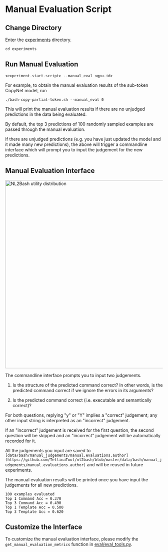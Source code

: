 # Manual Evaluation Script

## Change Directory
Enter the [experiments](https://github.com/TellinaTool/nl2bash/tree/master/experiments) directory.
```
cd experiments
```

## Run Manual Evaluation
```
<experiment-start-script> --manual_eval <gpu-id>
```
For example, to obtain the manual evaluation results of the sub-token CopyNet model, run 
```
./bash-copy-partial-token.sh --manual_eval 0
```

This will print the manual evaluation results if there are no unjudged predictions in the data being evaluated. 

By default, the top 3 predictions of 100 randomly sampled examples are passed through the manual evaluation.

If there are unjudged predictions (e.g. you have just updated the model and it made many new predictions), the above will trigger a commandline interface which will prompt you to input the judgement for the new predictions.

## Manual Evaluation Interface

<p align="left">
  <img src="http://victorialin.net/img/github/nl2bash_manual_eval_script.png" width="600" title="NL2Bash utility distribution">
</p>

The commandline interface prompts you to input two judgements.

1. Is the structure of the predicted command correct? In other words, is the predicted command correct if we ignore the errors in its arguments?

2. Is the predicted command correct (i.e. executable and semantically correct)? 

For both questions, replying "y" or "Y" implies a "correct" judgement; any other input string is interpreted as an "incorrect" judgement. 

If an "incorrect" judgement is received for the first question, the second question will be skipped and an "incorrect" judgement will be automatically recorded for it.

All the judgements you input are saved to `[data/bash/manual_judgements/manual.evaluations.author](https://github.com/TellinaTool/nl2bash/blob/master/data/bash/manual_judgements/manual.evaluations.author)` and will be reused in future experiments.

The manual evaluation results will be printed once you have input the judgements for all new predictions.
```
100 examples evaluated
Top 1 Command Acc = 0.370
Top 3 Command Acc = 0.490
Top 1 Template Acc = 0.500
Top 3 Template Acc = 0.620
```

## Customize the Interface
To customize the manual evaluation interface, please modify the `get_manual_evaluation_metrics` function in [eval/eval_tools.py](https://github.com/TellinaTool/nl2bash/blob/master/eval/eval_tools.py#L83).





